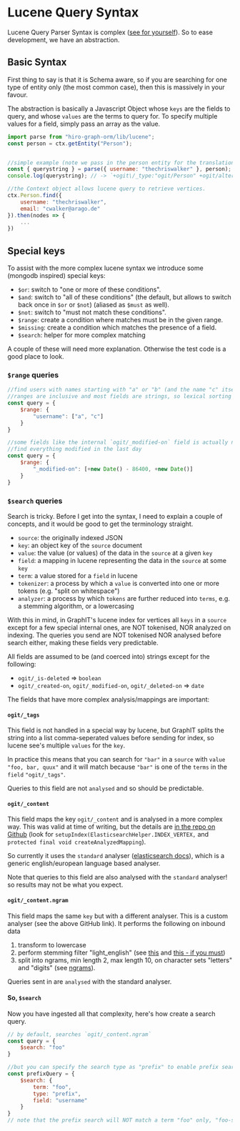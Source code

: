 # Lucene Query Syntax

Lucene Query Parser Syntax is complex ([see for yourself](http://lucene.apache.org/core/4_6_0/queryparser/org/apache/lucene/queryparser/classic/package-summary.html#Overview)). So to ease development, we have an abstraction.

## Basic Syntax

First thing to say is that it is Schema aware, so if you are searching for one type of entity only (the most common case), then this is massively in your favour.

The abstraction is basically a Javascript Object whose `keys` are the fields to query, and whose `values` are the terms to query for. To specify multiple values for a field, simply pass an array as the value.

```javascript
import parse from "hiro-graph-orm/lib/lucene";
const person = ctx.getEntity("Person");


//simple example (note we pass in the person entity for the translation)
const { querystring } = parse({ username: "thechriswalker" }, person);
console.log(querystring); // -> `+ogit\/_type:"ogit/Person" +ogit/alternativeName:"thechriswalker"`

//the Context object allows lucene query to retrieve vertices.
ctx.Person.find({
    username: "thechriswalker",
    email: "cwalker@arago.de"
}).then(nodes => {
    ...
})
```

## Special keys

To assist with the more complex lucene syntax we introduce some (mongodb inspired) special keys:

 - `$or`: switch to "one or more of these conditions".
 - `$and`: switch to "all of these conditions" (the default, but allows to switch back once in `$or` or `$not`) (aliased as `$must` as well).
 - `$not`: switch to "must not match these conditions".
 - `$range`: create a condition where matches must be in the given range.
 - `$missing`: create a condition which matches the presence of a field.
 - `$search`: helper for more complex matching

A couple of these will need more explanation. Otherwise the test code is a good place to look.

### `$range` queries

```javascript
//find users with names starting with "a" or "b" (and the name "c" itself).
//ranges are inclusive and most fields are strings, so lexical sorting applies
const query = {
    $range: {
        "username": ["a", "c"]
    }
}

//some fields like the internal `ogit/_modified-on` field is actually numeric
//find everything modified in the last day
const query = {
    $range: {
        "_modified-on": [+new Date() - 86400, +new Date()]
    }
}
```

### `$search` queries

Search is tricky. Before I get into the syntax, I need to explain a couple of concepts, and it would be good to get the terminology straight.

 - `source`: the originally indexed JSON
 - `key`: an object key of the `source` document
 - `value`: the value (or values) of the data in the `source` at a given `key`
 - `field`: a mapping in lucene representing the data in the `source` at some `key`
 - `term`: a value stored for a `field` in lucene
 - `tokenizer`: a process by which a `value` is converted into one or more tokens (e.g. "split on whitespace")
 - `analyzer`: a process by which `tokens` are further reduced into `terms`, e.g. a stemming algorithm, or a lowercasing

With this in mind, in GraphIT's lucene index for vertices all `keys` in a `source` except for a few special internal ones, are NOT tokenised, NOR analyzed on indexing. The queries you send are NOT tokenised NOR analysed before search either, making these fields very predictable.

All fields are assumed to be (and coerced into) strings except for the following:
 - `ogit/_is-deleted` => `boolean`
 - `ogit/_created-on`, `ogit/_modified-on`, `ogit/_deleted-on` => `date`

The fields that have more complex analysis/mappings are important:

#### `ogit/_tags`

This field is not handled in a special way by lucene, but GraphIT splits the string into a list comma-seperated values before sending for index, so lucene see's multiple `values` for the `key`.

In practice this means that you can search for `"bar"` in a `source` with `value` `"foo, bar, quux"` and it will match because `"bar"` is one of the `terms` in the `field` `"ogit/_tags"`.

Queries to this field are not `analysed` and so should be predictable.

#### `ogit/_content`

This field maps the key `ogit/_content` and is analysed in a more complex way. This was valid at time of writing, but the details are [in the repo on Github](https://github.com/arago/graphit-plugins/blob/master/plugins/graphit-server-plugin-elasticsearch/src/main/java/de/arago/graphit/server/plugin/elasticsearch/ElasticsearchListener.java) (look for `setupIndex(ElasticsearchHelper.INDEX_VERTEX,` and `protected final void createAnalyzedMapping`).

So currently it uses the `standard` analyser ([elasticsearch docs](https://www.elastic.co/guide/en/elasticsearch/reference/current/analysis-standard-analyzer.html)), which is a generic english/european language based analyser.

Note that queries to this field are also analysed with the `standard` analyser! so results may not be what you expect.

#### `ogit/_content.ngram`

This field maps the same `key` but with a different analyser. This is a custom analyser (see the above GitHub link). It performs the following on inbound data

 1. transform to lowercase
 2. perform stemming filter "light_english" (see [this](https://www.elastic.co/guide/en/elasticsearch/reference/current/analysis-stemmer-tokenfilter.html) and [this - if you must](http://ciir.cs.umass.edu/pubfiles/ir-35.pdf))
 3. split into ngrams, min length 2, max length 10, on character sets "letters" and "digits" (see [ngrams](https://www.elastic.co/guide/en/elasticsearch/reference/current/analysis-ngram-tokenizer.html)).

Queries sent in are `analysed` with the standard analyser.

#### So, `$search`

Now you have ingested all that complexity, here's how create a search query.

```javascript
// by default, searches `ogit/_content.ngram`
const query = {
    $search: "foo"
}

//but you can specify the search type as "prefix" to enable prefix searching on a specific field.
const prefixQuery = {
    $search: {
        term: "foo",
        type: "prefix",
        field: "username"
    }
}
// note that the prefix search will NOT match a term "foo" only, "foo-something", ie. not the prefix itself, but the prefix AND more.
```
